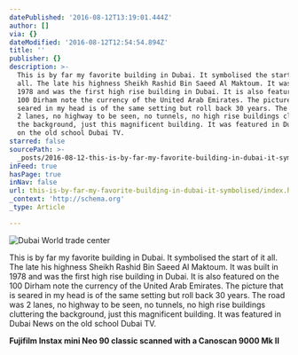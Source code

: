```yaml
---
datePublished: '2016-08-12T13:19:01.444Z'
author: []
via: {}
dateModified: '2016-08-12T12:54:54.894Z'
title: ''
publisher: {}
description: >-
  This is by far my favorite building in Dubai. It symbolised the start of it
  all. The late his highness Sheikh Rashid Bin Saeed Al Maktoum. It was built in
  1978 and was the first high rise building in Dubai. It is also featured on the
  100 Dirham note the currency of the United Arab Emirates. The picture that is
  seared in my head is of the same setting but roll back 30 years. The road was
  2 lanes, no highway to be seen, no tunnels, no high rise buildings cluttering
  the background, just this magnificent building. It was featured in Dubai News
  on the old school Dubai TV.
starred: false
sourcePath: >-
  _posts/2016-08-12-this-is-by-far-my-favorite-building-in-dubai-it-symbolised.md
inFeed: true
hasPage: true
inNav: false
url: this-is-by-far-my-favorite-building-in-dubai-it-symbolised/index.html
_context: 'http://schema.org'
_type: Article

---
```

![Dubai World trade center](https://imgflo.herokuapp.com/graph/vahj1ThiexotieMo/9345e5d339ac1c5837b28bdb9bb80af9/croprotate.jpg?cropheight=3922&cropwidth=2508&degrees=0&input=https%3A%2F%2Fthe-grid-user-content.s3-us-west-2.amazonaws.com%2F2266e1aa-813c-4036-a2b1-f159d9c333f4.jpg&x=0&y=0)

This is by far my favorite building in Dubai. It symbolised the start of it all. The late his highness Sheikh Rashid Bin Saeed Al Maktoum. It was built in 1978 and was the first high rise building in Dubai. It is also featured on the 100 Dirham note the currency of the United Arab Emirates. The picture that is seared in my head is of the same setting but roll back 30 years. The road was 2 lanes, no highway to be seen, no tunnels, no high rise buildings cluttering the background, just this magnificent building. It was featured in Dubai News on the old school Dubai TV.

**Fujifilm Instax mini Neo 90 classic scanned with a Canoscan 9000 Mk II**